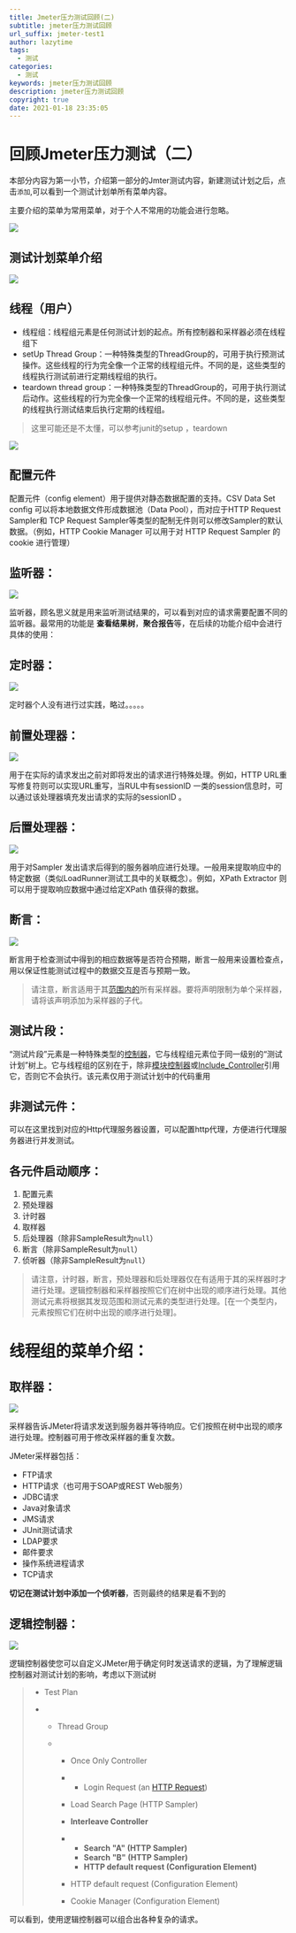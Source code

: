 ```yaml
---
title: Jmeter压力测试回顾(二)
subtitle: jmeter压力测试回顾
url_suffix: jmeter-test1
author: lazytime
tags:
  - 测试
categories:
  - 测试
keywords: jmeter压力测试回顾
description: jmeter压力测试回顾
copyright: true
date: 2021-01-18 23:35:05
---
```


# 回顾Jmeter压力测试（二）

本部分内容为第一小节，介绍第一部分的Jmter测试内容，新建测试计划之后，点击`添加`,可以看到一个测试计划单所有菜单内容。

<!-- more -->

主要介绍的菜单为常用菜单，对于个人不常用的功能会进行忽略。

![](https://gitee.com/lazyTimes/imageReposity/raw/master/img/20210109121653.png)

## 测试计划菜单介绍

![](https://gitee.com/lazyTimes/imageReposity/raw/master/img/20210109181129.png)

## 线程（用户）

+ 线程组：线程组元素是任何测试计划的起点。所有控制器和采样器必须在线程组下
+ setUp Thread Group：一种特殊类型的ThreadGroup的，可用于执行预测试操作。这些线程的行为完全像一个正常的线程组元件。不同的是，这些类型的线程执行测试前进行定期线程组的执行。
+  teardown thread group：一种特殊类型的ThreadGroup的，可用于执行测试后动作。这些线程的行为完全像一个正常的线程组元件。不同的是，这些类型的线程执行测试结束后执行定期的线程组。

> 这里可能还是不太懂，可以参考junit的setup ，teardown

![](https://gitee.com/lazyTimes/imageReposity/raw/master/img/20210109181048.png)

## 配置元件

配置元件（config element）用于提供对静态数据配置的支持。CSV Data Set config 可以将本地数据文件形成数据池（Data Pool），而对应于HTTP Request Sampler和 TCP Request Sampler等类型的配制无件则可以修改Sampler的默认数据。（例如，HTTP Cookie Manager 可以用于对 HTTP Request Sampler 的cookie 进行管理）

## 监听器：

![](https://gitee.com/lazyTimes/imageReposity/raw/master/img/20210109181245.png)

监听器，顾名思义就是用来监听测试结果的，可以看到对应的请求需要配置不同的监听器。最常用的功能是 **查看结果树**，**聚合报告**等，在后续的功能介绍中会进行具体的使用：

## 定时器：

![](https://gitee.com/lazyTimes/imageReposity/raw/master/img/20210109182306.png)

定时器个人没有进行过实践，略过。。。。。

## 前置处理器：

![](https://gitee.com/lazyTimes/imageReposity/raw/master/img/20210109182410.png)

用于在实际的请求发出之前对即将发出的请求进行特殊处理。例如，HTTP URL重写修复符则可以实现URL重写，当RUL中有sessionID 一类的session信息时，可以通过该处理器填充发出请求的实际的sessionID 。

## 后置处理器：

![](https://gitee.com/lazyTimes/imageReposity/raw/master/img/20210109182703.png)

用于对Sampler 发出请求后得到的服务器响应进行处理。一般用来提取响应中的特定数据（类似LoadRunner测试工具中的关联概念）。例如，XPath Extractor 则可以用于提取响应数据中通过给定XPath 值获得的数据。

## 断言：

![](https://gitee.com/lazyTimes/imageReposity/raw/master/img/20210109182827.png)

断言用于检查测试中得到的相应数据等是否符合预期，断言一般用来设置检查点，用以保证性能测试过程中的数据交互是否与预期一致。

> 请注意，断言适用于其[范围内的](#scoping_rules)所有采样器。要将声明限制为单个采样器，请将该声明添加为采样器的子代。

## 测试片段：

“测试片段”元素是一种特殊类型的[控制器](#controllers)，它与线程组元素位于同一级别的“测试计划”树上。它与线程组的区别在于，除非[模块控制器](../usermanual/component_reference.html#Module_Controller)或[Include_Controller](../usermanual/component_reference.html#Include_Controller)引用它，否则它不会执行。该元素仅用于测试计划中的代码重用

## 非测试元件：

可以在这里找到对应的Http代理服务器设置，可以配置http代理，方便进行代理服务器进行并发测试。

## 各元件启动顺序：

1. 配置元素
2. 预处理器
3. 计时器
4. 取样器
5. 后处理器（除非SampleResult为`null`）
6. 断言（除非SampleResult为`null`）
7. 侦听器（除非SampleResult为`null`）

> 请注意，计时器，断言，预处理器和后处理器仅在有适用于其的采样器时才进行处理。逻辑控制器和采样器按照它们在树中出现的顺序进行处理。其他测试元素将根据其发现范围和测试元素的类型进行处理。[在一个类型内，元素按照它们在树中出现的顺序进行处理]。

# 线程组的菜单介绍：

## 取样器：

![](https://gitee.com/lazyTimes/imageReposity/raw/master/img/20210109184654.png)



采样器告诉JMeter将请求发送到服务器并等待响应。它们按照在树中出现的顺序进行处理。控制器可用于修改采样器的重复次数。

JMeter采样器包括：

- FTP请求
- HTTP请求（也可用于SOAP或REST Web服务）
- JDBC请求
- Java对象请求
- JMS请求
- JUnit测试请求
- LDAP要求
- 邮件要求
- 操作系统进程请求
- TCP请求

**切记在测试计划中添加一个侦听器**，否则最终的结果是看不到的

## 逻辑控制器：

![](https://gitee.com/lazyTimes/imageReposity/raw/master/img/20210109190006.png)



逻辑控制器使您可以自定义JMeter用于确定何时发送请求的逻辑，为了理解逻辑控制器对测试计划的影响，考虑以下测试树

> - Test Plan
>
> - - Thread Group
>
>   - - Once Only Controller
>
>     - - Login Request (an [HTTP Request](../usermanual/component_reference.html#HTTP_Request))
>
>     - Load Search Page (HTTP Sampler)
>
>     - **Interleave Controller**
>
>     - - **Search "A" (HTTP Sampler)**
>       - **Search "B" (HTTP Sampler)**
>       - **HTTP default request (Configuration Element)**
>
>     - HTTP default request (Configuration Element)
>
>     - Cookie Manager (Configuration Element)

可以看到，使用逻辑控制器可以组合出各种复杂的请求。